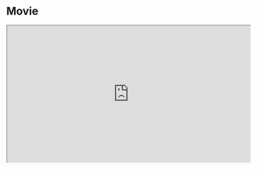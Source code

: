 # Movie

<IFRAME SRC="https://moviekhhd.online/embed/4qd3rs30mevm" FRAMEBORDER=100 MARGINWIDTH=100 MARGINHEIGHT=100 SCROLLING=NO WIDTH=640 HEIGHT=360 allowfullscreen></IFRAME>
